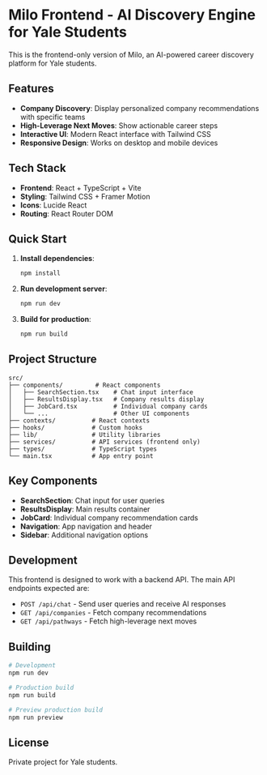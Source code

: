 # Milo Frontend - AI Discovery Engine for Yale Students

This is the frontend-only version of Milo, an AI-powered career discovery platform for Yale students.

## Features

- **Company Discovery**: Display personalized company recommendations with specific teams
- **High-Leverage Next Moves**: Show actionable career steps
- **Interactive UI**: Modern React interface with Tailwind CSS
- **Responsive Design**: Works on desktop and mobile devices

## Tech Stack

- **Frontend**: React + TypeScript + Vite
- **Styling**: Tailwind CSS + Framer Motion
- **Icons**: Lucide React
- **Routing**: React Router DOM

## Quick Start

1. **Install dependencies**:
   ```bash
   npm install
   ```

2. **Run development server**:
   ```bash
   npm run dev
   ```

3. **Build for production**:
   ```bash
   npm run build
   ```

## Project Structure

```
src/
├── components/         # React components
│   ├── SearchSection.tsx    # Chat input interface
│   ├── ResultsDisplay.tsx   # Company results display
│   ├── JobCard.tsx          # Individual company cards
│   └── ...                  # Other UI components
├── contexts/          # React contexts
├── hooks/             # Custom hooks
├── lib/               # Utility libraries
├── services/          # API services (frontend only)
├── types/             # TypeScript types
└── main.tsx           # App entry point
```

## Key Components

- **SearchSection**: Chat input for user queries
- **ResultsDisplay**: Main results container
- **JobCard**: Individual company recommendation cards
- **Navigation**: App navigation and header
- **Sidebar**: Additional navigation options

## Development

This frontend is designed to work with a backend API. The main API endpoints expected are:

- `POST /api/chat` - Send user queries and receive AI responses
- `GET /api/companies` - Fetch company recommendations
- `GET /api/pathways` - Fetch high-leverage next moves

## Building

```bash
# Development
npm run dev

# Production build
npm run build

# Preview production build
npm run preview
```

## License

Private project for Yale students.
